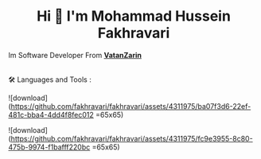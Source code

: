 

<h1 align="center">Hi 👋 I'm Mohammad Hussein Fakhravari</h1>

Im Software Developer From **<a target="_blank" href='https://www.vatanzarin.com/'>VatanZarin</a>**
<br /><br />

🛠 Languages and Tools :
<p align="left" dir="auto"> 
  
![download](https://github.com/fakhravari/fakhravari/assets/4311975/ba07f3d6-22ef-481c-bba4-4dd4f8fec012 =65x65)

![download](https://github.com/fakhravari/fakhravari/assets/4311975/fc9e3955-8c80-475b-9974-f1bafff220bc =65x65)

</p>
